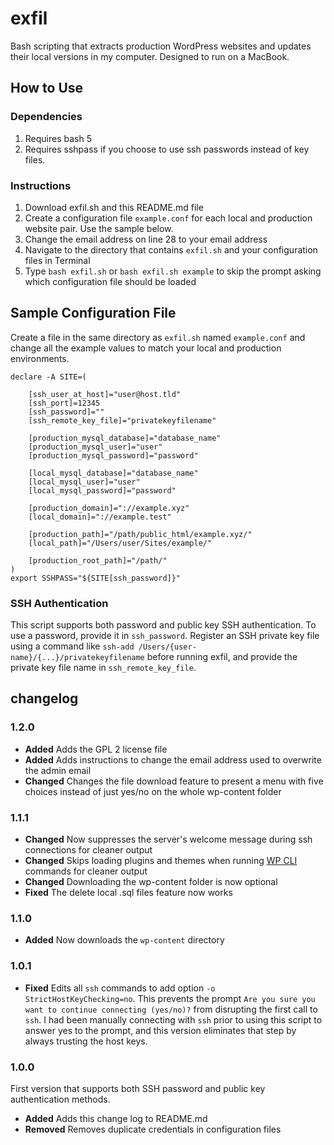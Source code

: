 # exfil

Bash scripting that extracts production WordPress websites and updates their local versions in my computer. Designed to run on a MacBook.

## How to Use

### Dependencies

1. Requires bash 5
1. Requires sshpass if you choose to use ssh passwords instead of key files.

### Instructions

1. Download exfil.sh and this README.md file
1. Create a configuration file `example.conf` for each local and production website pair. Use the sample below.
1. Change the email address on line 28 to your email address
1. Navigate to the directory that contains `exfil.sh` and your configuration files in Terminal
1. Type `bash exfil.sh` or `bash exfil.sh example` to skip the prompt asking which configuration file should be loaded

## Sample Configuration File

Create a file in the same directory as `exfil.sh` named `example.conf` and change all the example values to match your local and production environments.

```
declare -A SITE=(

	[ssh_user_at_host]="user@host.tld"
	[ssh_port]=12345
	[ssh_password]=""
	[ssh_remote_key_file]="privatekeyfilename"

	[production_mysql_database]="database_name"
	[production_mysql_user]="user"
	[production_mysql_password]="password"

	[local_mysql_database]="database_name"
	[local_mysql_user]="user"
	[local_mysql_password]="password"

	[production_domain]="://example.xyz"
	[local_domain]="://example.test"

	[production_path]="/path/public_html/example.xyz/"
	[local_path]="/Users/user/Sites/example/"

	[production_root_path]="/path/"
)
export SSHPASS="${SITE[ssh_password]}"
```

### SSH Authentication

This script supports both password and public key SSH authentication. To use a password, provide it in `ssh_password`. Register an SSH private key file using a command like `ssh-add /Users/{user-name}/{...}/privatekeyfilename` before running exfil, and provide the private key file name in `ssh_remote_key_file`.

## changelog

### 1.2.0

- __Added__ Adds the GPL 2 license file
- __Added__ Adds instructions to change the email address used to overwrite the admin email
- __Changed__ Changes the file download feature to present a menu with five choices instead of just yes/no on the whole wp-content folder

### 1.1.1

- __Changed__ Now suppresses the server's welcome message during ssh connections for cleaner output
- __Changed__ Skips loading plugins and themes when running [WP CLI](https://wp-cli.org/) commands for cleaner output
- __Changed__ Downloading the wp-content folder is now optional
- __Fixed__ The delete local .sql files feature now works

### 1.1.0

- __Added__ Now downloads the `wp-content` directory

### 1.0.1

- __Fixed__ Edits all `ssh` commands to add option `-o StrictHostKeyChecking=no`. This prevents the prompt `Are you sure you want to continue connecting (yes/no)?` from disrupting the first call to `ssh`. I had been manually connecting with `ssh` prior to using this script to answer yes to the prompt, and this version eliminates that step by always trusting the host keys.

### 1.0.0

First version that supports both SSH password and public key authentication methods.

- __Added__ Adds this change log to README.md
- __Removed__ Removes duplicate credentials in configuration files